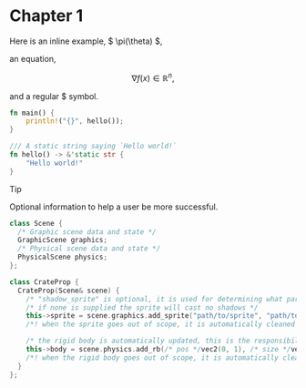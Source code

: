 # Chapter 1

Here is an inline example, $ \pi(\theta) $,

an equation,

$$ \nabla f(x) \in \mathbb{R}^n, $$

and a regular \$ symbol.

```rs
fn main() {
    println!("{}", hello());
}

/// A static string saying `Hello world!`
fn hello() -> &'static str {
    "Hello world!"
}
```

> [!TIP]
> Optional information to help a user be more successful.

```cpp
class Scene {
  /* Graphic scene data and state */ 
  GraphicScene graphics;
  /* Physical scene data and state */ 
  PhysicalScene physics;
};

class CrateProp {
  CrateProp(Scene& scene) {
    /* "shadow_sprite" is optional, it is used for determining what part of the sprite casts shadows */
    /* if none is supplied the sprite will cast no shadows */
    this->sprite = scene.graphics.add_sprite("path/to/sprite", "path/to/shadow_sprite");
    /*! when the sprite goes out of scope, it is automatically cleaned up */

    /* the rigid body is automatically updated, this is the responsibility of the PhysicalScene */ 
    this->body = scene.physics.add_rb(/* pos */vec2(0, 1), /* size */vec2(1, 1));
    /*! when the rigid body goes out of scope, it is automatically cleaned up */
  }
};
```
